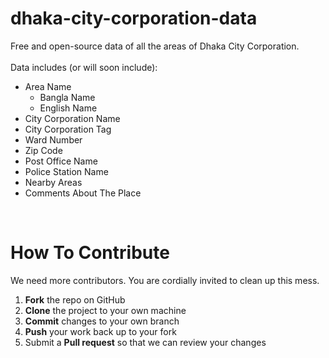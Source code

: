 # dhaka-city-corporation-data

Free and open-source data of all the areas of Dhaka City Corporation. <br> <br>
Data includes (or will soon include):
- Area Name
  - Bangla Name
  - English Name
- City Corporation Name
- City Corporation Tag
- Ward Number
- Zip Code
- Post Office Name
- Police Station Name
- Nearby Areas
- Comments About The Place

<br>

# How To Contribute

We need more contributors. You are cordially invited to clean up this mess. 
<br>

 1. **Fork** the repo on GitHub
 2. **Clone** the project to your own machine
 3. **Commit** changes to your own branch
 4. **Push** your work back up to your fork
 5. Submit a **Pull request** so that we can review your changes



